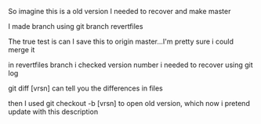 
So imagine this is a old version I needed to recover and make master

I made branch using git branch revertfiles


The true test is can I save this to origin master...I'm pretty sure i could merge it

in revertfiles branch i checked version number i needed to recover using git log

git diff [vrsn] can tell you the differences in files

then I used git checkout -b [vrsn] to open old version, which now i pretend update with this description
